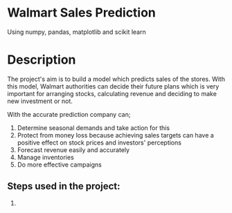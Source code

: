 # Walmart Sales Prediction
 Using numpy, pandas, matplotlib and scikit learn

# Description
The project's aim is to build a model which predicts sales of the stores. With this model, Walmart authorities can decide their future plans which is very important for arranging stocks, calculating revenue and deciding to make new investment or not.

With the accurate prediction company can;

1. Determine seasonal demands and take action for this
2. Protect from money loss because achieving sales targets can have a positive effect on stock prices and investors' perceptions
3. Forecast revenue easily and accurately
4. Manage inventories
5. Do more effective campaigns

## Steps used in the project:
1. 
